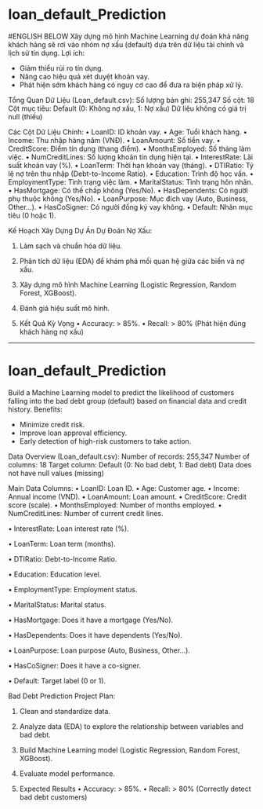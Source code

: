 # loan_default_Prediction
#ENGLISH BELOW
Xây dựng mô hình Machine Learning dự đoán khả năng khách hàng sẽ rơi vào nhóm nợ xấu (default) dựa trên dữ liệu tài chính và lịch sử tín dụng.
Lợi ích:
- Giảm thiểu rủi ro tín dụng.
- Nâng cao hiệu quả xét duyệt khoản vay.
- Phát hiện sớm khách hàng có nguy cơ cao để đưa ra biện pháp xử lý.

Tổng Quan Dữ Liệu (Loan_default.csv):
Số lượng bản ghi: 255,347
Số cột: 18
Cột mục tiêu: Default (0: Không nợ xấu, 1: Nợ xấu)
Dữ liệu không có giá trị null (thiếu)

Các Cột Dữ Liệu Chính:
•	LoanID: ID khoản vay.
•	Age: Tuổi khách hàng.
•	Income: Thu nhập hàng năm (VNĐ).
•	LoanAmount: Số tiền vay.
•	CreditScore: Điểm tín dụng (thang điểm).
•	MonthsEmployed: Số tháng làm việc.
•	NumCreditLines: Số lượng khoản tín dụng hiện tại.
•	InterestRate: Lãi suất khoản vay (%).
•	LoanTerm: Thời hạn khoản vay (tháng).
•	DTIRatio: Tỷ lệ nợ trên thu nhập (Debt-to-Income Ratio).
•	Education: Trình độ học vấn.
•	EmploymentType: Tình trạng việc làm.
•	MaritalStatus: Tình trạng hôn nhân.
•	HasMortgage: Có thế chấp không (Yes/No).
•	HasDependents: Có người phụ thuộc không (Yes/No).
•	LoanPurpose: Mục đích vay (Auto, Business, Other...).
•	HasCoSigner: Có người đồng ký vay không.
•	Default: Nhãn mục tiêu (0 hoặc 1).

Kế Hoạch Xây Dựng Dự Án Dự Đoán Nợ Xấu:
1.	Làm sạch và chuẩn hóa dữ liệu.
2.	Phân tích dữ liệu (EDA) để khám phá mối quan hệ giữa các biến và nợ xấu.
3.	Xây dựng mô hình Machine Learning (Logistic Regression, Random Forest, XGBoost).
4.	Đánh giá hiệu suất mô hình.

5. Kết Quả Kỳ Vọng
•	Accuracy: > 85%.
•	Recall: > 80% (Phát hiện đúng khách hàng nợ xấu)

-----------------------------------------------------
# loan_default_Prediction
Build a Machine Learning model to predict the likelihood of customers falling into the bad debt group (default) based on financial data and credit history.
Benefits:
- Minimize credit risk.
- Improve loan approval efficiency.
- Early detection of high-risk customers to take action.

Data Overview (Loan_default.csv):
Number of records: 255,347
Number of columns: 18
Target column: Default (0: No bad debt, 1: Bad debt)
Data does not have null values ​​(missing)

Main Data Columns:
• LoanID: Loan ID.
• Age: Customer age.
• Income: Annual income (VND).
• LoanAmount: Loan amount.
• CreditScore: Credit score (scale).
• MonthsEmployed: Number of months employed.
• NumCreditLines: Number of current credit lines.

• InterestRate: Loan interest rate (%).

• LoanTerm: Loan term (months).

• DTIRatio: Debt-to-Income Ratio.

• Education: Education level.

• EmploymentType: Employment status.

• MaritalStatus: Marital status.

• HasMortgage: Does it have a mortgage (Yes/No).

• HasDependents: Does it have dependents (Yes/No).

• LoanPurpose: Loan purpose (Auto, Business, Other...).

• HasCoSigner: Does it have a co-signer.

• Default: Target label (0 or 1).

Bad Debt Prediction Project Plan:
1. Clean and standardize data.

2. Analyze data (EDA) to explore the relationship between variables and bad debt.
3. Build Machine Learning model (Logistic Regression, Random Forest, XGBoost).

4. Evaluate model performance.

5. Expected Results
• Accuracy: > 85%.
• Recall: > 80% (Correctly detect bad debt customers)

